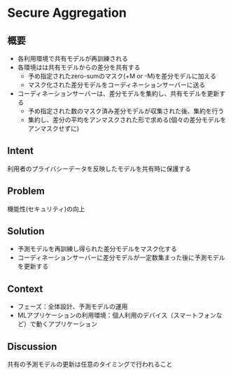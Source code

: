 # Secure Aggregation

## 概要

- 各利用環境で共有モデルが再訓練される
- 各環境はは共有モデルからの差分を共有する
  - 予め指定されたzero-sumのマスク(+M  or -M)を差分モデルに加える
  - マスク化された差分モデルをコーディネーションサーバーに送る
- コーディネーションサーバーは、差分モデルを集約し、共有モデルを更新する
  - 予め指定された数のマスク済み差分モデルが収集された後、集約を行う
  - 集約し、差分の平均をアンマスクされた形で求める(個々の差分モデルをアンマスクせずに)

## Intent

利用者のプライバシーデータを反映したモデルを共有時に保護する

## Problem

機能性(セキュリティ)の向上

## Solution

- 予測モデルを再訓練し得られた差分モデルをマスク化する
- コーディネーションサーバーに差分モデルが一定数集まった後に予測モデルを更新する

## Context

- フェーズ：全体設計、予測モデルの運用
- MLアプリケーションの利用環境：個人利用のデバイス（スマートフォンなど）で動くアプリケーション

## Discussion

共有の予測モデルの更新は任意のタイミングで行われること
